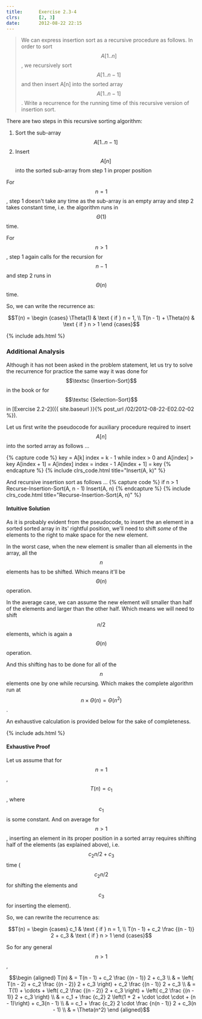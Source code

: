 ```yaml
---
title:      Exercise 2.3-4
clrs:       [2, 3]
date:       2012-08-22 22:15
---
```


> We can express insertion sort as a recursive procedure as follows. In order to sort $$A[1..n]$$, we recursively sort $$A[1..n-1]$$ and then insert A[n] into the sorted array $$A[1..n-1]$$. Write a recurrence for the running time of this recursive version of insertion sort.

There are two steps in this recursive sorting algorithm:

1. Sort the sub-array $$A[1..n-1]$$
2. Insert $$A[n]$$ into the sorted sub-array from step 1 in proper position

For $$n = 1$$, step 1 doesn't take any time as the sub-array is an empty array and step 2 takes constant time, i.e. the algorithm runs in $$\Theta(1)$$ time.

For $$n > 1$$, step 1 again calls for the recursion for $$n - 1$$ and step 2 runs in $$\Theta(n)$$ time.

So, we can write the recurrence as:

$$T(n) = \begin {cases}
    \Theta(1)               & \text { if } n = 1, \\
    T(n - 1) + \Theta(n)    & \text { if } n > 1
\end {cases}$$

{% include ads.html %}

### Additional Analysis

Although it has not been asked in the problem statement, let us try to solve the recurrence for practice the same way it was done for $$\textsc {Insertion-Sort}$$ in the book or for $$\textsc {Selection-Sort}$$ in [Exercise 2.2-2]({{ site.baseurl }}{% post_url /02/2012-08-22-E02.02-02 %}).

Let us first write the pseudocode for auxiliary procedure required to insert $$A[n]$$ into the sorted array as follows ...

{% capture code %}
key = A[k]
index = k - 1
while index > 0 and A[index] > key
    A[index + 1] = A[index]
    index = index - 1
A[index + 1] = key
{% endcapture %}
{% include clrs_code.html title="Insert(A, k)" %}

And recursive insertion sort as follows ...
{% capture code %}
if n > 1
    Recurse-Insertion-Sort(A, n - 1)
    Insert(A, n)
{% endcapture %}
{% include clrs_code.html title="Recurse-Insertion-Sort(A, n)" %}

#### Intuitive Solution

As it is probably evident from the pseudocode, to insert the an element in a sorted sorted array in its' rightful position, we'll need to shift *some* of the elements to the right to make space for the new element.

In the worst case, when the new element is smaller than all elements in the array, all the $$n$$ elements has to be shifted. Which means it'll be $$\Theta(n)$$ operation.

In the average case, we can assume the new element will smaller than half of the elements and larger than the other half. Which means we will need to shift $$n/2$$ elements, which is again a $$\Theta(n)$$ operation.

And this shifting has to be done for all of the $$n$$ elements one by one while recursing. Which makes the complete algorithm run at $$n \times \Theta(n) = \Theta(n^2)$$.

An exhaustive calculation is provided below for the sake of completeness.

{% include ads.html %}

#### Exhaustive Proof

Let us assume that for $$n = 1$$, $$T(n) = c_1$$, where $$c_1$$ is some constant. And on average for $$n > 1$$, inserting an element in its proper position in a sorted array requires shifting half of the elements (as explained above), i.e. $$c_2n/2 + c_3$$ time ($$c_2n/2$$ for shifting the elements and $$c_3$$ for inserting the element).

So, we can rewrite the recurrence as:

$$T(n) = \begin {cases}
    c_1                              & \text { if } n = 1, \\
    T(n - 1) + c_2 \frac {(n - 1)} 2 + c_3    & \text { if } n > 1
\end {cases}$$

So for any general $$n > 1$$,

$$\begin {aligned}
T(n) & = T(n - 1) + c_2 \frac {(n - 1)} 2 + c_3 \\
     & = \left( T(n - 2) + c_2 \frac {(n - 2)} 2 + c_3 \right) + c_2 \frac {(n - 1)} 2 + c_3 \\
     & = T(1) + \cdots + \left( c_2 \frac {(n - 2)} 2 + c_3 \right) + \left( c_2 \frac {(n - 1)} 2 + c_3 \right) \\
     & = c_1 + \frac {c_2} 2 \left(1 + 2 + \cdot \cdot \cdot + (n - 1)\right) + c_3(n - 1) \\
     & = c_1 + \frac {c_2} 2 \cdot \frac {n(n - 1)} 2 + c_3(n - 1) \\
     & = \Theta(n^2)
\end {aligned}$$
